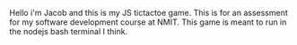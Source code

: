Hello i'm Jacob and this is my JS tictactoe game. This is for an assessment for my software development course at NMIT.
This game is meant to run in the nodejs bash terminal I think.
